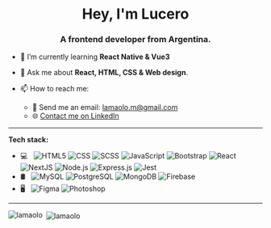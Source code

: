 <h1 align="center">Hey, I'm Lucero</h1>
<h3 align="center">A frontend developer from Argentina.</h3>

- 🌱 I’m currently learning **React Native & Vue3**

- 💬 Ask me about **React, HTML, CSS & Web design**.

- 📫 How to reach me:
  - 📧 Send me an email: lamaolo.m@gmail.com
  - 🌐 [Contact me on LinkedIn](https://www.linkedin.com/in/lucero-amaolo/)
<hr>

**Tech stack:**

- 💻 &nbsp;
  ![HTML5](https://img.shields.io/badge/-HTML5-FFFFFF?style=flat&logo=HTML5)
  ![CSS](https://img.shields.io/badge/-CSS-FFFFFF?style=flat&logo=CSS3&logoColor=1572B6)
  ![SCSS](https://img.shields.io/badge/-SCSS-FFFFFF?style=flat&logo=sass&logoColor=1572B6)
  ![JavaScript](https://img.shields.io/badge/-JavaScript-FFFFFF?style=flat&logo=javascript)
  ![Bootstrap](https://img.shields.io/badge/-Bootstrap-FFFFFF?style=flat&logo=bootstrap&logoColor=563D7C)
  ![React](https://img.shields.io/badge/-React-FFFFFF?style=flat&logo=react)
  ![NextJS](https://img.shields.io/badge/-NextJS-FFFFFF?style=flat&logo=next.js&logoColor=000000)
  ![Node.js](https://img.shields.io/badge/-Node.js-FFFFFF?style=flat&logo=node.js)
  ![Express.js](https://img.shields.io/badge/-Express.js-FFFFFF?style=flat&logo=express&logoColor=000000)
  ![Jest](https://img.shields.io/badge/-Jest-FFFFFF?style=flat&logo=jest&logoColor=000000)
- 🛢 &nbsp;
  ![MySQL](https://img.shields.io/badge/-MySQL-FFFFFF?style=flat&logo=mysql)
  ![PostgreSQL](https://img.shields.io/badge/-PostgreSQL-FFFFFF?style=flat&logo=PostgreSQL)
  ![MongoDB](https://img.shields.io/badge/-MongoDB-FFFFFF?style=flat&logo=mongodb)
  ![Firebase](https://img.shields.io/badge/-Firebase-FFFFFF?style=flat&logo=firebase)
- 🖥 &nbsp;
  ![Figma](https://img.shields.io/badge/-Figma-FFFFFF?style=flat&logo=figma)
  ![Photoshop](https://img.shields.io/badge/-Photoshop-FFFFFF?style=flat&logo=adobe-photoshop)

<hr>

<p><img align="left" src="https://github-readme-stats.vercel.app/api/top-langs?username=lamaolo&show_icons=true&locale=en&theme=radical" alt="lamaolo" /></p>

<p>&nbsp;<img align="center" src="https://github-readme-stats.vercel.app/api?username=lamaolo&show_icons=true&locale=en&theme=radical" alt="lamaolo" /></p>
